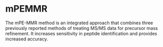 # mPEMMR
The mPE-MMR method is an integrated approach that combines three previously reported methods of treating MS/MS data for precursor mass refinement. It increases sensitivity in peptide identification and provides increased accuracy.
